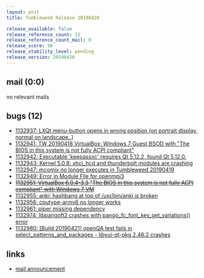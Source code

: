 ```yaml
---
layout: post
title: Tumbleweed Release 20190420

release_available: false
release_reference_count: 12
release_reference_count_mail: 0
release_score: 98
release_stability_level: pending
release_version: 20190420
---
```


## mail (0:0)

no relevant mails

## bugs (12)

<!--more-->

- [1132937: LXQt menu-button opens in wrong position (on portrait display, normal on landscape..)](https://bugzilla.opensuse.org/show_bug.cgi?id=1132937)
- [1132941: TW 20190418 VirtualBox: Windows 7 Guest BSOD with "The BIOS in this system is not fully ACPI compliant"](https://bugzilla.opensuse.org/show_bug.cgi?id=1132941)
- [1132942: Executable 'keepassxc' requires Qt 5.12.2, found Qt 5.12.0.](https://bugzilla.opensuse.org/show_bug.cgi?id=1132942)
- [1132943: Kernel 5.0.8: xhci_hcd and thunderbolt modules are crashing](https://bugzilla.opensuse.org/show_bug.cgi?id=1132943)
- [1132947: mcomix no longer executes in Tumbleweed 20190419](https://bugzilla.opensuse.org/show_bug.cgi?id=1132947)
- [1132949: Error in Module File for openmpi3](https://bugzilla.opensuse.org/show_bug.cgi?id=1132949)
- ~~[1132951: VirtualBox 6.0.4-3.3 "The BIOS in this system is not fully ACPI compliant" with Windows 7 VM](https://bugzilla.opensuse.org/show_bug.cgi?id=1132951)~~
- [1132955: anki: hashbang at top of /usr/bin/anki is broken](https://bugzilla.opensuse.org/show_bug.cgi?id=1132955)
- [1132956: cputype-armv6 no longer works](https://bugzilla.opensuse.org/show_bug.cgi?id=1132956)
- [1132961: piper missing dependency](https://bugzilla.opensuse.org/show_bug.cgi?id=1132961)
- [1132974: libpangoft2 crashes with pango_fc_font_key_get_variations() error](https://bugzilla.opensuse.org/show_bug.cgi?id=1132974)
- [1132980: \[Build 20190421\] openQA test fails in select_patterns_and_packages - libyui-qt-pkg 2.46.2 crashes](https://bugzilla.opensuse.org/show_bug.cgi?id=1132980)



## links

- [mail announcement](https://lists.opensuse.org/opensuse-factory/2019-04/msg00310.html)

